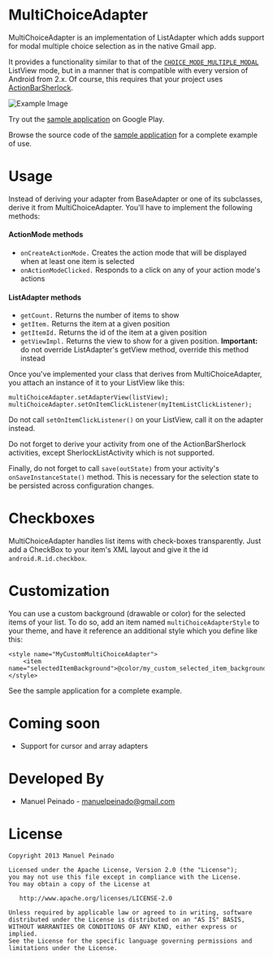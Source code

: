 MultiChoiceAdapter
==================

MultiChoiceAdapter is an implementation of ListAdapter which adds support for modal multiple choice selection as in the native Gmail app. 

It provides a functionality similar to that of the [`CHOICE_MODE_MULTIPLE_MODAL`][1] ListView mode, but in a manner that is compatible 
with every version of Android from 2.x. Of course, this requires that your project uses [ActionBarSherlock][2].

![Example Image][3]

Try out the [sample application][4] on Google Play.

Browse the source code of the [sample application][5] for a complete example of use.

Usage
=====

Instead of deriving your adapter from BaseAdapter or one of its subclasses, derive it from MultiChoiceAdapter. You'll have to implement the following methods:

#### ActionMode methods

* <code>onCreateActionMode.</code> Creates the action mode that will be displayed when at least one item is selected
* <code>onActionModeClicked.</code> Responds to a click on any of your action mode's actions

#### ListAdapter methods

* <code>getCount.</code> Returns the number of items to show
* <code>getItem.</code> Returns the item at a given position
* <code>getItemId.</code> Returns the id of the item at a given position
* <code>getViewImpl.</code> Returns the view to show for a given position. **Important:** do not override ListAdapter's getView method, override this method instead

Once you've implemented your class that derives from MultiChoiceAdapter, you attach an instance of it to your ListView like this:

	multiChoiceAdapter.setAdapterView(listView);
	multiChoiceAdapter.setOnItemClickListener(myItemListClickListener);

Do not call <code>setOnItemClickListener()</code> on your ListView, call it on the adapter instead.

Do not forget to derive your activity from one of the ActionBarSherlock activities, except SherlockListActivity which is not supported.

Finally, do not forget to call <code>save(outState)</code> from your activity's <code>onSaveInstanceState()</code> method. This is necessary for the selection state to be persisted across configuration changes.

Checkboxes
==========

MultiChoiceAdapter handles list items with check-boxes transparently. Just add a CheckBox to your item's XML layout and give it the id <code>android.R.id.checkbox</code>.

Customization
=============

You can use a custom background (drawable or color) for the selected items of your list. To do so, add an item named <code>multiChoiceAdapterStyle</code> to your theme, and have it reference an additional style which you define like this:

    <style name="MyCustomMultiChoiceAdapter">
        <item name="selectedItemBackground">@color/my_custom_selected_item_background</item>
    </style>

See the sample application for a complete example.

Coming soon
=========

* Support for cursor and array adapters

Developed By
==========

* Manuel Peinado - <manuelpeinado@gmail.com>


License
=======

    Copyright 2013 Manuel Peinado

    Licensed under the Apache License, Version 2.0 (the "License");
    you may not use this file except in compliance with the License.
    You may obtain a copy of the License at

       http://www.apache.org/licenses/LICENSE-2.0

    Unless required by applicable law or agreed to in writing, software
    distributed under the License is distributed on an "AS IS" BASIS,
    WITHOUT WARRANTIES OR CONDITIONS OF ANY KIND, either express or implied.
    See the License for the specific language governing permissions and
    limitations under the License.





 [1]: http://developer.android.com/reference/android/widget/AbsListView.MultiChoiceModeListener.html
 [2]: http://actionbarsherlock.com
 [3]: https://raw.github.com/ManuelPeinado/MultiChoiceAdapter/master/art/screenshot.png
 [4]: https://play.google.com/store/apps/details?id=com.manuelpeinado.multichoiceadapter.demo
 [5]: https://github.com/ManuelPeinado/MultiChoiceAdapter/tree/master/sample
